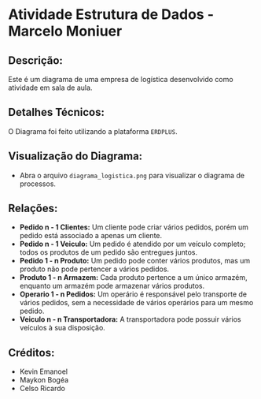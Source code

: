 # Atividade Estrutura de Dados - Marcelo Moniuer 

## Descrição:
Este é um diagrama de uma empresa de logística desenvolvido como atividade em sala de aula.

## Detalhes Técnicos:
O Diagrama foi feito utilizando a plataforma `ERDPLUS`.

## Visualização do Diagrama:
- Abra o arquivo `diagrama_logistica.png` para visualizar o diagrama de processos.

## Relações:
- **Pedido n - 1 Clientes:** Um cliente pode criar vários pedidos, porém um pedido está associado a apenas um cliente.
- **Pedido n - 1 Veiculo:** Um pedido é atendido por um veículo completo; todos os produtos de um pedido são entregues juntos.
- **Pedido 1 - n Produto:** Um pedido pode conter vários produtos, mas um produto não pode pertencer a vários pedidos.
- **Produto 1 - n Armazem:** Cada produto pertence a um único armazém, enquanto um armazém pode armazenar vários produtos.
- **Operario 1 - n Pedidos:** Um operário é responsável pelo transporte de vários pedidos, sem a necessidade de vários operários para um mesmo pedido.
- **Veiculo n - n Transportadora:** A transportadora pode possuir vários veículos à sua disposição.

## Créditos:
- Kevin Emanoel
- Maykon Bogéa
- Celso Ricardo
